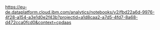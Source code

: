 https://eu-de.dataplatform.cloud.ibm.com/analytics/notebooks/v2/fbd22a6d-9976-4f28-a154-a3e1d0e2f43b?projectid=a1d8caa2-a7d5-4fd7-8a68-d472cca0fcd0&context=cpdaas
